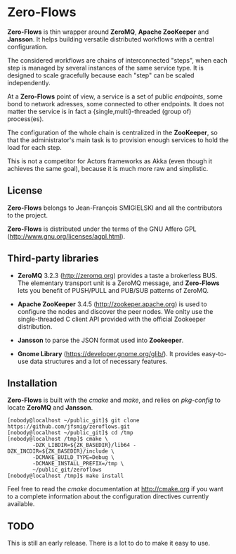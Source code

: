 Zero-Flows
==========

**Zero-Flows** is thin wrapper around **ZeroMQ**, **Apache ZooKeeper** and
**Jansson**. It helps building versatile distributed workflows with a central
configuration.

The considered workflows are chains of interconnected "steps", when each
step is managed by several instances of the same service type. It is
designed to scale gracefully because each "step" can be scaled independently.

At a **Zero-Flows** point of view, a service is a set of public *endpoints*,
some bond to network adresses, some connected to other endpoints. It does not
matter the service is in fact a {single,multi}-threaded (group of) process(es).

The configuration of the whole chain is centralized in the **ZooKeeper**, so
that the administrator's main task is to provision enough services to hold
the load for each step.

This is not a competitor for Actors frameworks as Akka (even though it
achieves the same goal), because it is much more raw and simplistic.


License
-------

**Zero-Flows** belongs to Jean-François SMIGIELSKI and all the contributors
to the project.

**Zero-Flows** is distributed under the terms of the GNU Affero GPL
(http://www.gnu.org/licenses/agpl.html).


Third-party libraries
---------------------

* **ZeroMQ** 3.2.3 (http://zeromq.org) provides a taste a brokerless BUS.
The elementary transport unit is a ZeroMQ message, and **Zero-Flows**
lets you benefit of PUSH/PULL and PUB/SUB patterns of ZeroMQ.

* **Apache ZooKeeper** 3.4.5 (http://zookeper.apache.org) is used to configure the
nodes and discover the peer nodes. We onlty use the single-threaded C client
API provided with the official Zookeeper distribution.

* **Jansson** to parse the JSON format used into **Zookeeper**.

* **Gnome Library** (https://developer.gnome.org/glib/). It provides
easy-to-use data structures and a lot of necessary features.


Installation
------------

**Zero-Flows** is built with the *cmake* and *make*, and relies on *pkg-config* to
locate **ZeroMQ** and **Jansson**.

    [nobody@localhost ~/public_git]$ git clone https://github.com/jfsmig/zeroflows.git
    [nobody@localhost ~/public_git]$ cd /tmp
    [nobody@localhost /tmp]$ cmake \
            -DZK_LIBDIR=${ZK_BASEDIR}/lib64 -DZK_INCDIR=${ZK_BASEDIR}/include \
            -DCMAKE_BUILD_TYPE=Debug \
            -DCMAKE_INSTALL_PREFIX=/tmp \
            ~/public_git/zeroflows
    [nobody@localhost /tmp]$ make install

Feel free to read the *cmake* documentation at http://cmake.org if you want to
a complete information about the configuration directives currently available.


TODO
----

This is still an early release. There is a lot to do to make it easy to use.

